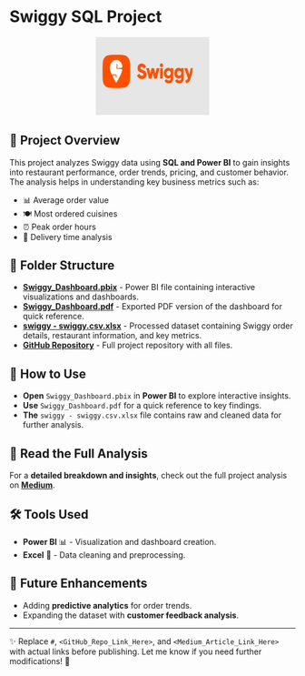 # Swiggy SQL Project  

<p align="center">
  <img src="swiggy-logo.jpg" alt="Swiggy Logo" width="200">
</p>

## 📌 Project Overview  
This project analyzes Swiggy data using **SQL and Power BI** to gain insights into restaurant performance, order trends, pricing, and customer behavior. The analysis helps in understanding key business metrics such as:  
- 📊 Average order value  
- 🍽️ Most ordered cuisines  
- ⏰ Peak order hours  
- 🚚 Delivery time analysis  

## 📁 Folder Structure  
- **[Swiggy_Dashboard.pbix](https://github.com/abdulkhan96/Data-Analysis-Projects/blob/7da507ea98b36a66f0658f9c7332f9071b8afefa/Swiggy%20Data%20Exploratory%20Analysis/Swiggy_Dashboard.pbix)** - Power BI file containing interactive visualizations and dashboards.  
- **[Swiggy_Dashboard.pdf](https://github.com/abdulkhan96/Data-Analysis-Projects/blob/7da507ea98b36a66f0658f9c7332f9071b8afefa/Swiggy%20Data%20Exploratory%20Analysis/Swiggy_Dashboard.pdf)** - Exported PDF version of the dashboard for quick reference.  
- **[swiggy - swiggy.csv.xlsx](https://github.com/abdulkhan96/Data-Analysis-Projects/blob/ab886ef1f4253ccf88f380313ccf45f7d3123625/Swiggy%20Data%20Exploratory%20Analysis/swiggy%20-%20swiggy.csv.xlsx)** - Processed dataset containing Swiggy order details, restaurant information, and key metrics.   
- **[GitHub Repository](#)** - Full project repository with all files.  

## 🚀 How to Use  
- **Open** `Swiggy_Dashboard.pbix` in **Power BI** to explore interactive insights.  
- **Use** `Swiggy_Dashboard.pdf` for a quick reference to key findings.  
- **The** `swiggy - swiggy.csv.xlsx` file contains raw and cleaned data for further analysis.  

## 📖 Read the Full Analysis  
For a **detailed breakdown and insights**, check out the full project analysis on **[Medium](<Medium_Article_Link_Here>)**.  

## 🛠 Tools Used  
- **Power BI** 📊 - Visualization and dashboard creation.  
- **Excel** 📑 - Data cleaning and preprocessing.  

## 🔮 Future Enhancements  
- Adding **predictive analytics** for order trends.  
- Expanding the dataset with **customer feedback analysis**.  

---

✨ Replace `#`, `<GitHub_Repo_Link_Here>`, and `<Medium_Article_Link_Here>` with actual links before publishing. Let me know if you need further modifications! 🚀  

